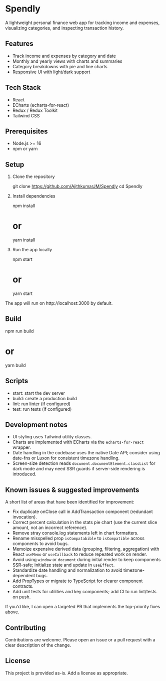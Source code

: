 # Spendly

A lightweight personal finance web app for tracking income and expenses, visualizing categories, and inspecting transaction history.

## Features

- Track income and expenses by category and date
- Monthly and yearly views with charts and summaries
- Category breakdowns with pie and line charts
- Responsive UI with light/dark support

## Tech Stack

- React
- ECharts (echarts-for-react)
- Redux / Redux Toolkit
- Tailwind CSS

## Prerequisites

- Node.js >= 16
- npm or yarn

## Setup

1. Clone the repository

   git clone https://github.com/AjithkumarJM/Spendly
   cd Spendly

2. Install dependencies

   npm install
   # or
   yarn install

3. Run the app locally

   npm start
   # or
   yarn start

The app will run on http://localhost:3000 by default.

## Build

   npm run build
   # or
   yarn build

## Scripts

- start: start the dev server
- build: create a production build
- lint: run linter (if configured)
- test: run tests (if configured)

## Development notes

- UI styling uses Tailwind utility classes.
- Charts are implemented with ECharts via the `echarts-for-react` wrapper.
- Date handling in the codebase uses the native Date API; consider using date-fns or Luxon for consistent timezone handling.
- Screen-size detection reads `document.documentElement.classList` for dark mode and may need SSR guards if server-side rendering is introduced.

## Known issues & suggested improvements

A short list of areas that have been identified for improvement:

- Fix duplicate onClose call in AddTransaction component (redundant invocation).
- Correct percent calculation in the stats pie chart (use the current slice amount, not an incorrect reference).
- Remove stray console.log statements left in chart formatters.
- Rename misspelled prop `isCompatabible` to `isCompatible` across components to avoid bugs.
- Memoize expensive derived data (grouping, filtering, aggregation) with React `useMemo` or `useCallback` to reduce repeated work on render.
- Avoid using `window` or `document` during initial render to keep components SSR-safe; initialize state and update in `useEffect`.
- Standardize date handling and normalization to avoid timezone-dependent bugs.
- Add PropTypes or migrate to TypeScript for clearer component contracts.
- Add unit tests for utilities and key components; add CI to run lint/tests on push.

If you'd like, I can open a targeted PR that implements the top-priority fixes above.

## Contributing

Contributions are welcome. Please open an issue or a pull request with a clear description of the change.

## License

This project is provided as-is. Add a license as appropriate.
